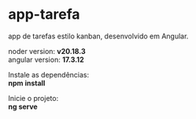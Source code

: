 # app-tarefa
app de tarefas estilo kanban, desenvolvido em Angular.

noder version: **v20.18.3**\
angular version: **17.3.12**

Instale as dependências:  
**npm install**

Inicie o projeto:\
**ng serve**
